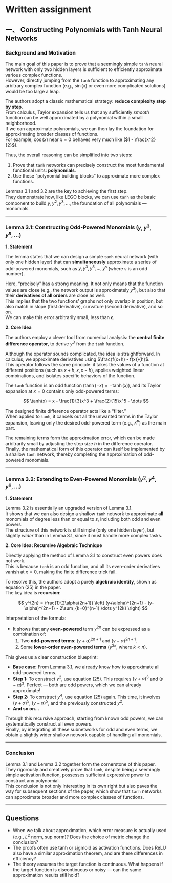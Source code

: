 # Written assignment
## 一、 Constructing Polynomials with Tanh Neural Networks

### Background and Motivation

The main goal of this paper is to prove that a seemingly simple `tanh` neural network with only two hidden layers is sufficient to efficiently approximate various complex functions.  
However, directly jumping from the `tanh` function to approximating any arbitrary complex function (e.g., $\sin(x)$ or even more complicated solutions) would be too large a leap.

The authors adopt a classic mathematical strategy: **reduce complexity step by step**.  
From calculus, Taylor expansion tells us that any sufficiently *smooth* function can be well approximated by a polynomial within a small neighborhood.  
If we can approximate polynomials, we can then lay the foundation for approximating broader classes of functions.  
For example, $\cos(x)$ near $x=0$ behaves very much like ($1 - \frac{x^2}{2}$).

Thus, the overall reasoning can be simplified into two steps:
1. Prove that `tanh` networks can precisely construct the most fundamental functional units: **polynomials**.  
2. Use these “polynomial building blocks” to approximate more complex functions.

Lemmas 3.1 and 3.2 are the key to achieving the first step.  
They demonstrate how, like LEGO blocks, we can use `tanh` as the basic component to build $y, y^2, y^3, \dots$, the foundation of all polynomials — monomials.

---

### Lemma 3.1: Constructing Odd-Powered Monomials ($y, y^3, y^5, \dots$)

**1. Statement**

The lemma states that we can design a simple `tanh` neural network (with only one hidden layer) that can **simultaneously** approximate a series of odd-powered monomials, such as $y, y^3, y^5, \dots, y^s$ (where $s$ is an odd number).

Here, “precisely” has a strong meaning. It not only means that the function values are close (e.g., the network output is approximately $y^3$), but also that their **derivatives of all orders** are close as well.  
This implies that the two functions’ graphs not only overlap in position, but also match in slope (first derivative), curvature (second derivative), and so on.  
We can make this error arbitrarily small, less than $\epsilon$.

**2. Core Idea**

The authors employ a clever tool from numerical analysis: the **central finite difference operator**, to derive $y^3$ from the `tanh` function.

Although the operator sounds complicated, the idea is straightforward. In calculus, we approximate derivatives using $\frac{f(x+h) - f(x)}{h}$.  
This operator follows the same principle: it takes the values of a function at different positions (such as $x+h, x, x-h$), applies weighted linear combinations, and isolates specific behaviors of the function.

The `tanh` function is an odd function ($\tanh(-x) = -\tanh(x)$), and its Taylor expansion at $x=0$ contains only odd-powered terms:

$$
\tanh(x) = x - \frac{1}{3}x^3 + \frac{2}{15}x^5 - \dots
$$

The designed finite difference operator acts like a “filter.”  
When applied to `tanh`, it cancels out all the unwanted terms in the Taylor expansion, leaving only the desired odd-powered term (e.g., $x^p$) as the main part.

The remaining terms form the approximation error, which can be made arbitrarily small by adjusting the step size $h$ in the difference operator.  
Finally, the mathematical form of this operator can itself be implemented by a shallow `tanh` network, thereby completing the approximation of odd-powered monomials.

---

### Lemma 3.2: Extending to Even-Powered Monomials ($y^2, y^4, y^6, \dots$)

**1. Statement**

Lemma 3.2 is essentially an upgraded version of Lemma 3.1.  
It shows that we can also design a shallow `tanh` network to approximate **all** monomials of degree less than or equal to $s$, including both odd and even powers.  
The structure of this network is still simple (only one hidden layer), but slightly *wider* than in Lemma 3.1, since it must handle more complex tasks.

**2. Core Idea: Recursive Algebraic Technique**

Directly applying the method of Lemma 3.1 to construct even powers does not work.  
This is because `tanh` is an odd function, and all its even-order derivatives vanish at $x=0$, making the finite difference trick fail.

To resolve this, the authors adopt a purely **algebraic identity**, shown as equation (25) in the paper.  
The key idea is **recursion**:

$$
y^{2n} = \frac{1}{2\alpha(2n+1)} \left( (y+\alpha)^{2n+1} - (y-\alpha)^{2n+1} - 2\sum_{k=0}^{n-1} \dots y^{2k} \right)
$$

Interpretation of the formula:
* It shows that any **even-powered** term $y^{2n}$ can be expressed as a combination of:
  1. Two **odd-powered terms**: $(y+\alpha)^{2n+1}$ and $(y-\alpha)^{2n+1}$.  
  2. Some **lower-order even-powered terms** ($y^{2k}$, where $k < n$).

This gives us a clear construction blueprint:
* **Base case:** From Lemma 3.1, we already know how to approximate all odd-powered terms.  
* **Step 1:** To construct $y^2$, use equation (25). This requires $(y+\alpha)^3$ and $(y-\alpha)^3$. Perfect — both are odd powers, which we can already approximate!  
* **Step 2:** To construct $y^4$, use equation (25) again. This time, it involves $(y+\alpha)^5$, $(y-\alpha)^5$, and the previously constructed $y^2$.  
* **And so on...**

Through this recursive approach, starting from known odd powers, we can systematically construct all even powers.  
Finally, by integrating all these subnetworks for odd and even terms, we obtain a slightly wider shallow network capable of handling all monomials.

---

### Conclusion

Lemma 3.1 and Lemma 3.2 together form the cornerstone of this paper.  
They rigorously and creatively prove that `tanh`, despite being a seemingly simple activation function, possesses sufficient expressive power to construct any polynomial.  
This conclusion is not only interesting in its own right but also paves the way for subsequent sections of the paper, which show that `tanh` networks can approximate broader and more complex classes of functions.

---

## Questions

* When we talk about approximation, which error measure is actually used (e.g., $L^2$ norm, sup norm)?
Does the choice of metric change the conclusion?
* The proofs often use tanh or sigmoid as activation functions.
Does ReLU also have a similar approximation theorem, and are there differences in efficiency?
* The theory assumes the target function is continuous.
What happens if the target function is discontinuous or noisy — can the same approximation results still hold?